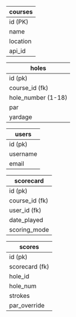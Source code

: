 | courses |
| ------------- |
| id (PK) |
| name |
| location |
| api_id |


| holes |
| ------------- |
| id (pk) |
| course_id (fk) |
| hole_number (1-18) |
| par |
| yardage |

| users |
| ------------- |
| id (pk) |
| username |
| email |

| scorecard |
| ------------- |
| id (pk) |
| course_id (fk) |
| user_id (fk) |
| date_played |
| scoring_mode  |

| scores |
| ------------- |
| id (pk) |
| scorecard (fk) |
| hole_id |
| hole_num |
| strokes |
| par_override  |




